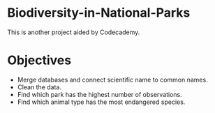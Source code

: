 # Biodiversity-in-National-Parks
This is another project aided by Codecademy.
# Objectives
<ul>
  <li>Merge databases and connect scientific name to common names.</li>
  <li>Clean the data.</li>
  <li>Find which park has the highest number of observations.</li>
  <li>Find which animal type has the most endangered species.</li>
</ul>
